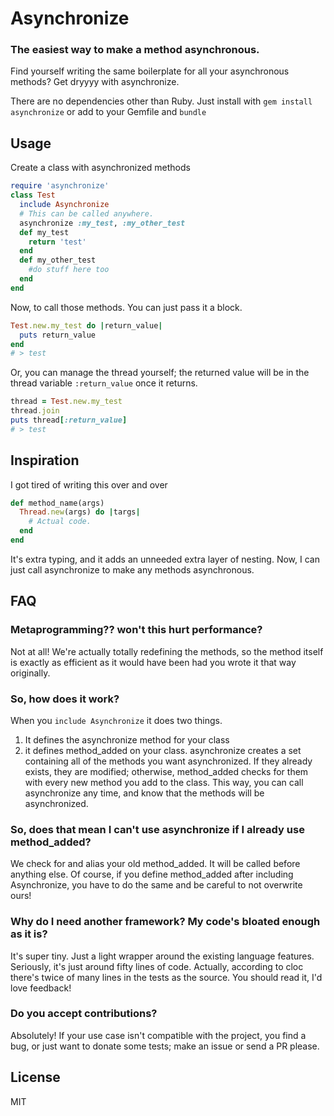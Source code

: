 # Asynchronize
### The easiest way to make a method asynchronous.

Find yourself writing the same boilerplate for all your asynchronous methods?
Get dryyyy with asynchronize.

There are no dependencies other than Ruby.
Just install with `gem install asynchronize` or add to your Gemfile and `bundle`

## Usage
Create a class with asynchronized methods
```Ruby
require 'asynchronize'
class Test
  include Asynchronize
  # This can be called anywhere.
  asynchronize :my_test, :my_other_test
  def my_test
    return 'test'
  end
  def my_other_test
    #do stuff here too
  end
end
```

Now, to call those methods.
You can just pass it a block.
```Ruby
Test.new.my_test do |return_value|
  puts return_value
end
# > test
```

Or, you can manage the thread yourself; the returned value will be in the thread
variable `:return_value` once it returns.
```Ruby
thread = Test.new.my_test
thread.join
puts thread[:return_value]
# > test
```

## Inspiration
I got tired of writing this over and over
```Ruby
def method_name(args)
  Thread.new(args) do |targs|
    # Actual code.
  end
end
```
It's extra typing, and it adds an unneeded extra layer of nesting.
Now, I can just call asynchronize to make any methods asynchronous.

## FAQ
### Metaprogramming?? won't this hurt performance?
Not at all! We're actually totally redefining the methods, so the method itself
is exactly as efficient as it would have been had you wrote it that way
originally.

### So, how does it work?
When you `include Asynchronize` it does two things.
1. It defines the asynchronize method for your class
2. it defines method_added on your class.
asynchronize creates a set containing all of the methods you want asynchronized.
If they already exists, they are modified; otherwise, method_added checks for
them with every new method you add to the class.
This way, you can call asynchronize any time, and know that the methods will
be asynchronized.

### So, does that mean I can't use asynchronize if I already use method_added?
We check for and alias your old method_added. It will be called before
anything else. Of course, if you define method_added after including
Asynchronize, you have to do the same and be careful to not overwrite ours!

### Why do I need another framework? My code's bloated enough as it is?
It's super tiny. Just a light wrapper around the existing language features.
Seriously, it's just around fifty lines of code. Actually, according to cloc
there's twice of many lines in the tests as the source.
You should read it, I'd love feedback!

### Do you accept contributions?
Absolutely! If your use case isn't compatible with the project, you find a
bug, or just want to donate some tests; make an issue or send a PR please.

## License
MIT
